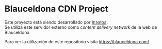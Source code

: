 # Blauceldona CDN Project
Este proyecto está siendo desarrollado por <a href="https://inamba.com/" rel="nofollow" target="_blank">Inamba</a>.<br/>
Se utiliza este servidor externo como <em>content delivery network</em> de la web de Blauceldona.

Para ver la utilización de este repositorio visita <a href="https://blauceldona.com/" rel="nofollow" target="_blank">https://blauceldona.com/</a>